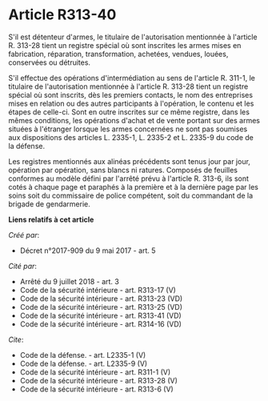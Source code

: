 # Article R313-40

S'il est détenteur d'armes, le titulaire de l'autorisation mentionnée à l'article R. 313-28 tient un registre spécial où sont
inscrites les armes mises en fabrication, réparation, transformation, achetées, vendues, louées, conservées ou détruites. 

S'il effectue des opérations d'intermédiation au sens de l'article R. 311-1, le titulaire de l'autorisation mentionnée à
l'article R. 313-28 tient un registre spécial où sont inscrits, dès les premiers contacts, le nom des entreprises mises en
relation ou des autres participants à l'opération, le contenu et les étapes de celle-ci. Sont en outre inscrites sur ce même
registre, dans les mêmes conditions, les opérations d'achat et de vente portant sur des armes situées à l'étranger lorsque
les armes concernées ne sont pas soumises aux dispositions des articles L. 2335-1, L. 2335-2 et L. 2335-9 du code de la
défense. 

Les registres mentionnés aux alinéas précédents sont tenus jour par jour, opération par opération, sans blancs ni ratures.
Composés de feuilles conformes au modèle défini par l'arrêté prévu à l'article R. 313-6, ils sont cotés à chaque page et
paraphés à la première et à la dernière page par les soins soit du commissaire de police compétent, soit du commandant de la
brigade de gendarmerie.

**Liens relatifs à cet article**

_Créé par_:

  - Décret n°2017-909 du 9 mai 2017 - art. 5

_Cité par_:

  - Arrêté du 9 juillet 2018 - art. 3
  - Code de la sécurité intérieure - art. R313-17 (V)
  - Code de la sécurité intérieure - art. R313-23 (VD)
  - Code de la sécurité intérieure - art. R313-25 (VD)
  - Code de la sécurité intérieure - art. R313-41 (VD)
  - Code de la sécurité intérieure - art. R314-16 (VD)

_Cite_:

  - Code de la défense. - art. L2335-1 (V)
  - Code de la défense. - art. L2335-9 (V)
  - Code de la sécurité intérieure - art. R311-1 (V)
  - Code de la sécurité intérieure - art. R313-28 (V)
  - Code de la sécurité intérieure - art. R313-6 (V)
